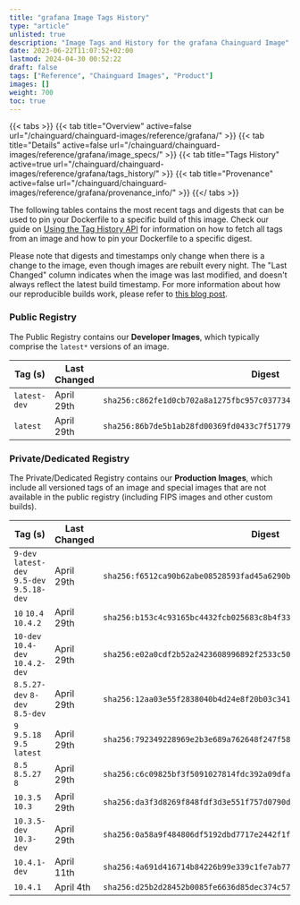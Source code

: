 ```yaml
---
title: "grafana Image Tags History"
type: "article"
unlisted: true
description: "Image Tags and History for the grafana Chainguard Image"
date: 2023-06-22T11:07:52+02:00
lastmod: 2024-04-30 00:52:22
draft: false
tags: ["Reference", "Chainguard Images", "Product"]
images: []
weight: 700
toc: true
---
```


{{< tabs >}}
{{< tab title="Overview" active=false url="/chainguard/chainguard-images/reference/grafana/" >}}
{{< tab title="Details" active=false url="/chainguard/chainguard-images/reference/grafana/image_specs/" >}}
{{< tab title="Tags History" active=true url="/chainguard/chainguard-images/reference/grafana/tags_history/" >}}
{{< tab title="Provenance" active=false url="/chainguard/chainguard-images/reference/grafana/provenance_info/" >}}
{{</ tabs >}}

The following tables contains the most recent tags and digests that can be used to pin your Dockerfile to a specific build of this image. Check our guide on [Using the Tag History API](/chainguard/chainguard-images/using-the-tag-history-api/) for information on how to fetch all tags from an image and how to pin your Dockerfile to a specific digest.

Please note that digests and timestamps only change when there is a change to the image, even though images are rebuilt every night. The "Last Changed" column indicates when the image was last modified, and doesn't always reflect the latest build timestamp. For more information about how our reproducible builds work, please refer to [this blog post](https://www.chainguard.dev/unchained/reproducing-chainguards-reproducible-image-builds).

### Public Registry
The Public Registry contains our **Developer Images**, which typically comprise the `latest*` versions of an image.

| Tag (s)       | Last Changed | Digest                                                                    |
|---------------|--------------|---------------------------------------------------------------------------|
|  `latest-dev` | April 29th   | `sha256:c862fe1d0cb702a8a1275fbc957c03773420a94e02f2cccd5201ef99ac39bf4e` |
|  `latest`     | April 29th   | `sha256:86b7de5b1ab28fd00369fd0433c7f517792973d0a2e56d6beba11f98dd38fa4e` |


### Private/Dedicated Registry
The Private/Dedicated Registry contains our **Production Images**, which include all versioned tags of an image and special images that are not available in the public registry (including FIPS images and other custom builds).

| Tag (s)                                      | Last Changed | Digest                                                                    |
|----------------------------------------------|--------------|---------------------------------------------------------------------------|
|  `9-dev` `latest-dev` `9.5-dev` `9.5.18-dev` | April 29th   | `sha256:f6512ca90b62abe08528593fad45a6290b29790581576e9bd4373cfa256a0688` |
|  `10` `10.4` `10.4.2`                        | April 29th   | `sha256:b153c4c93165bc4432fcb025683c8b4f337a4713da33118821a644a1b2539106` |
|  `10-dev` `10.4-dev` `10.4.2-dev`            | April 29th   | `sha256:e02a0cdf2b52a2423608996892f2533c501b2ff8f18be74afa11f60cb889d1f3` |
|  `8.5.27-dev` `8-dev` `8.5-dev`              | April 29th   | `sha256:12aa03e55f2838040b4d24e8f20b03c3415a7be47818418240c8a9ef5944af36` |
|  `9` `9.5.18` `9.5` `latest`                 | April 29th   | `sha256:792349228969e2b3e689a762648f247f5894834aacd242929f1850f35468f5c2` |
|  `8.5` `8.5.27` `8`                          | April 29th   | `sha256:c6c09825bf3f5091027814fdc392a09dfa20323f1e2642700bf24cf939db64f7` |
|  `10.3.5` `10.3`                             | April 29th   | `sha256:da3f3d8269f848fdf3d3e551f757d0790d565f3647748c7fdd4f2ccee25f69bd` |
|  `10.3.5-dev` `10.3-dev`                     | April 29th   | `sha256:0a58a9f484806df5192dbd7717e2442f1f1b0c3b74b5e4adeae6627b71675553` |
|  `10.4.1-dev`                                | April 11th   | `sha256:4a691d416714b84226b99e339c1fe7ab77c71cc3c870e74ccdf0d3db94404b5e` |
|  `10.4.1`                                    | April 4th    | `sha256:d25b2d28452b0085fe6636d85dec374c57c358f23e483504ccb8772584fe147b` |

